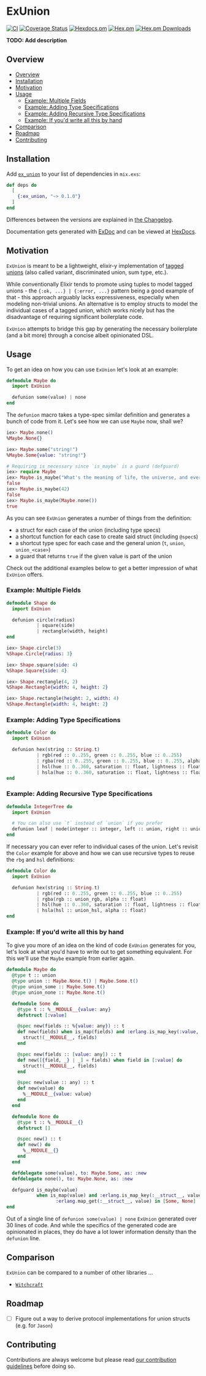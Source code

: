# ExUnion
[![CI](https://github.com/sascha-wolf/ex_union/workflows/CI/badge.svg)](https://github.com/sascha-wolf/ex_union/actions?query=workflow%3ACI+branch%3Amain)
[![Coverage Status](https://coveralls.io/repos/github/sascha-wolf/ex_union/badge.svg?branch=main)](https://coveralls.io/github/sascha-wolf/ex_union?branch=main)
[![Hexdocs.pm](https://img.shields.io/badge/hexdocs-online-blue)](https://hexdocs.pm/ex_union)
[![Hex.pm](https://img.shields.io/hexpm/v/ex_union.svg)](https://hex.pm/packages/ex_union)
[![Hex.pm Downloads](https://img.shields.io/hexpm/dt/ex_union)](https://hex.pm/packages/ex_union)

**TODO: Add description**

## Overview

- [Overview](#overview)
- [Installation](#installation)
- [Motivation](#motivation)
- [Usage](#usage)
  - [Example: Multiple Fields](#example-multiple-fields)
  - [Example: Adding Type Specifications](#example-adding-type-specifications)
  - [Example: Adding Recursive Type Specifications](#example-adding-recursive-type-specifications)
  - [Example: If you'd write all this by hand](#example-if-youd-write-all-this-by-hand)
- [Comparison](#comparison)
- [Roadmap](#roadmap)
- [Contributing](#contributing)

## Installation

Add [`ex_union`][hex] to your list of dependencies in `mix.exs`:

```elixir
def deps do
  [
    {:ex_union, "~> 0.1.0"}
  ]
end
```

Differences between the versions are explained in [the Changelog](./CHANGELOG.md).

Documentation gets generated with [ExDoc](https://github.com/elixir-lang/ex_doc) and can be viewed at [HexDocs][hexdocs].

## Motivation

`ExUnion` is meant to be a lightweight, elixir-y implementation of [tagged unions](https://en.wikipedia.org/wiki/Tagged_union) (also called variant, discriminated union, sum type, etc.).

While conventionally Elixir tends to promote using tuples to model tagged unions - the `{:ok, ...} | {:error, ...}` pattern being a good example of that - this approach arguably lacks expressiveness, especially when modeling non-trivial unions.
An alternative is to employ structs to model the individual cases of a tagged union, which works nicely but has the disadvantage of requiring significant boilerplate code.

`ExUnion` attempts to bridge this gap by generating the necessary boilerplate (and a bit more) through a concise albeit opinionated DSL.

## Usage

To get an idea on how you can use `ExUnion` let's look at an example:

```elixir
defmodule Maybe do
  import ExUnion

  defunion some(value) | none
end
```

The `defunion` macro takes a type-spec similar definition and generates a bunch of code from it.
Let's see how we can use `Maybe` now, shall we?

```elixir
iex> Maybe.none()
%Maybe.None{}

iex> Maybe.some("string!")
%Maybe.Some{value: "string!"}

# Requiring is necessary since `is_maybe` is a guard (defguard)
iex> require Maybe
iex> Maybe.is_maybe("What's the meaning of life, the universe, and everything?")
false
iex> Maybe.is_maybe(42)
false
iex> Maybe.is_maybe(Maybe.none())
true
```

As you can see `ExUnion` generates a number of things from the definition:

- a struct for each case of the union (including type specs)
- a shortcut function for each case to create said struct (including `@spec`s)
- a shortcut type spec for each case and the general union (`t`, `union`, `union_<case>`)
- a guard that returns `true` if the given value is part of the union

Check out the additional examples below to get a better impression of what `ExUnion` offers.

### Example: Multiple Fields

```elixir
defmodule Shape do
  import ExUnion

  defunion circle(radius)
           | square(side)
           | rectangle(width, height)
end

iex> Shape.circle(3)
%Shape.Circle{radius: 3}

iex> Shape.square(side: 4)
%Shape.Square{side: 4}

iex> Shape.rectangle(4, 2)
%Shape.Rectangle{width: 4, height: 2}

iex> Shape.rectangle(height: 2, width: 4)
%Shape.Rectangle{width: 4, height: 2}
```

### Example: Adding Type Specifications

```elixir
defmodule Color do
  import ExUnion

  defunion hex(string :: String.t)
           | rgb(red :: 0..255, green :: 0..255, blue :: 0..255)
           | rgba(red :: 0..255, green :: 0..255, blue :: 0..255, alpha :: float)
           | hsl(hue :: 0..360, saturation :: float, lightness :: float)
           | hsla(hue :: 0..360, saturation :: float, lightness :: float, alpha :: float)
end
```

### Example: Adding Recursive Type Specifications

```elixir
defmodule IntegerTree do
  import ExUnion

  # You can also use `t` instead of `union` if you prefer
  defunion leaf | node(integer :: integer, left :: union, right :: union)
end
```

If necessary you can ever refer to individual cases of the union.
Let's revisit the `Color` example for above and how we can use recursive types to reuse the `rbg` and `hsl` definitions:

```elixir
defmodule Color do
  import ExUnion

  defunion hex(string :: String.t)
           | rgb(red :: 0..255, green :: 0..255, blue :: 0..255)
           | rgba(rgb :: union_rgb, alpha :: float)
           | hsl(hue :: 0..360, saturation :: float, lightness :: float)
           | hsla(hsl :: union_hsl, alpha :: float)
end
```

### Example: If you'd write all this by hand

To give you more of an idea on the kind of code `ExUnion` generates for you, let's look at what you'd have to write out to get something equivalent.
For this we'll use the `Maybe` example from earlier again.

```elixir
defmodule Maybe do
  @type t :: union
  @type union :: Maybe.None.t() | Maybe.Some.t()
  @type union_some :: Maybe.Some.t()
  @type union_none :: Maybe.None.t()

  defmodule Some do
    @type t :: %__MODULE__{value: any}
    defstruct [:value]

    @spec new(fields :: %{value: any}) :: t
    def new(fields) when is_map(fields) and :erlang.is_map_key(:value, fields) do
      struct!(__MODULE__, fields)
    end

    @spec new(fields :: [value: any]) :: t
    def new([{field, _} | _] = fields) when field in [:value] do
      struct!(__MODULE__, fields)
    end

    @spec new(value :: any) :: t
    def new(value) do
      %__MODULE__{value: value}
    end
  end

  defmodule None do
    @type t :: %__MODULE__{}
    defstruct []

    @spec new() :: t
    def new() do
      %__MODULE__{}
    end
  end

  defdelegate some(value), to: Maybe.Some, as: :new
  defdelegate none(), to: Maybe.None, as: :new

  defguard is_maybe(value)
           when is_map(value) and :erlang.is_map_key(:__struct__, value) and
                  :erlang.map_get(:__struct__, value) in [Some, None]
end
```

Out of a single line of `defunion some(value) | none` `ExUnion` generated over 30 lines of code.
And while the specifics of the generated code are opinionated in places, they do have a lot lower information density than the `defunion` line.

## Comparison

`ExUnion` can be compared to a number of other libraries ...

- [`Witchcraft`](https://github.com/witchcrafters/witchcraft)

## Roadmap

- [ ] Figure out a way to derive protocol implementations for union structs (e.g. for `Jason`)

## Contributing

Contributions are always welcome but please read [our contribution guidelines](./CONTRIBUTING.md) before doing so.

[hex]: https://hex.pm/packages/ex_union
[hexdocs]: https://hexdocs.pm/ex_union
